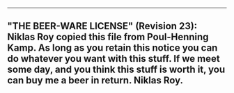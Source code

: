 
 ----------------------------------------------------------------------------
  "THE BEER-WARE LICENSE" (Revision 23):
  Niklas Roy copied this file from Poul-Henning Kamp.  As long as you retain 
  this notice you can do whatever you want with this stuff. If we meet some
  day, and you think this stuff is worth it, you can buy me a beer in return. 
  Niklas Roy.
 ----------------------------------------------------------------------------
